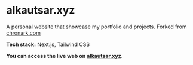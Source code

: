 # alkautsar.xyz

A personal website that showcase my portfolio and projects. Forked from [chronark.com](https://chronark.com)

**Tech stack:** Next.js, Tailwind CSS

**You can access the live web on [alkautsar.xyz](https://alkautsar.xyz).**



